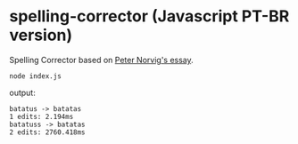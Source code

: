 # spelling-corrector (Javascript PT-BR version)
Spelling Corrector based on [Peter Norvig's essay](http://www.norvig.com/spell-correct.html).

`node index.js`

output: 

```
batatus -> batatas
1 edits: 2.194ms
batatuss -> batatas
2 edits: 2760.418ms
```
